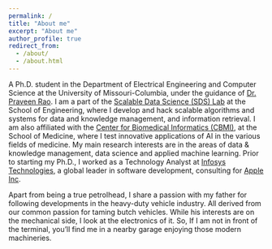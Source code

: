 ```yaml
---
permalink: /
title: "About me"
excerpt: "About me"
author_profile: true
redirect_from: 
  - /about/
  - /about.html
---
```

A Ph.D. student in the Department of Electrical Engineering and Computer Science at the University of Missouri-Columbia, under the guidance of [Dr. Praveen Rao](https://sites.google.com/view/raopraveen/home). I am a part of the [Scalable Data Science (SDS) Lab](https://sites.google.com/view/raopraveen/sds-lab) at the School of Engineering, where I develop and hack scalable algorithms and systems for data and knowledge management, and information retrieval. I am also affiliated with the [Center for Biomedical Informatics (CBMI)](https://medicine.missouri.edu/centers-institutes-labs/center-for-biomedical-informatics), at the School of Medicine, where I test innovative applications of AI in the various fields of medicine. My main research interests are in the areas of data & knowledge management, data science and applied machine learning. Prior to starting my Ph.D., I worked as a Technology Analyst at [Infosys Technologies](https://www.infosys.com), a global leader in software development, consulting for [Apple Inc](https://www.apple.com).

Apart from being a true petrolhead, I share a passion with my father for following developments in the heavy-duty vehicle industry. All derived from our common passion for taming butch vehicles. While his interests are on the mechanical side, I look at the electronics of it. So, If I am not in front of the terminal, you’ll find me in a nearby garage enjoying those modern machineries.